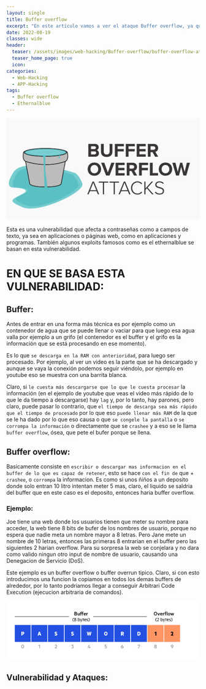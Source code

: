 ```yaml
---
layout: single
title: Buffer overflow
excerpt: "En este artículo vamos a ver el ataque Buffer overflow, ya que es un concepto muy interesante, muy útil y en el que se basan exploits famosos como el ethernalblue."
date: 2022-08-19
classes: wide
header:
  teaser: /assets/images/web-hacking/Buffer-overflow/buffer-overflow-attacks.png
  teaser_home_page: true
  icon: 
categories:
  - Web-Hacking
  - APP-Hacking
tags:  
  - Buffer overflow
  - Ethernalblue
---
```


![](/assets/images/web-hacking/Buffer-overflow/buffer-overflow-attacks.png)

Esta es una vulnerabilidad que afecta a contraseñas como a campos de texto, ya sea en aplicaciones o páginas web, como en aplicaciones y programas. También algunos exploits famosos como es el ethernalblue se basan en esta vulnerabilidad.


# EN QUE SE BASA ESTA VULNERABILIDAD:
## Buffer:

Antes de entrar en una forma más técnica es por ejemplo como un contenedor de agua que se puede llenar o vaciar para que luego esa agua valla por ejemplo a un grifo (el contenedor es el buffer y el grifo es la información que se está procesando en ese momento).

Es lo que `se descarga en la RAM con anterioridad`, para luego ser procesado. Por ejemplo, al ver un video es la parte que se ha descargado y aunque se vaya la conexión podemos seguir viéndolo, por ejemplo en youtube eso se muestra con una barrita blanca.

Claro, si `le cuesta más descargarse que lo que le cuesta procesar` la información (en el ejemplo de youtube que veas el video más rápido de lo que le da tiempo a descargarse) hay `lag` y, por lo tanto, hay parones, pero claro, puede pasar lo contrario, que `el tiempo de descarga sea más rápido que el tiempo de procesado` por lo que eso `puede llenar más RAM` de la que se le ha dado por lo que eso causa o que `se congele la pantalla` o `se corrompa la información` o directamente que se `crashee` y a eso se le llama `buffer overflow`, ósea, que pete el bufer porque se llena.


## Buffer overflow:

Basicamente consiste en `escribir o descargar mas informacion en el buffer de lo que es capaz de retener`, esto se hace `con el fin de` que + `crashee`, o `corrompa` la informacion. Es como si unos ñiños a un deposito donde solo entran 10 litro intentan meter 5 mas, claro, el liquido se saldria del buffer que en este caso es el deposito, entonces 	haria buffer overflow.


### Ejemplo:
   Joe tiene una web donde los usuarios tienen que meter su nombre para acceder, la web tiene 8 bits de bufer de los nombres de usuario, porque no espera que nadie meta un nombre mayor a 8 letras. Pero Jane mete un nombre de 10 letras, entonces las primeras 8 entrarian en el buffer pero las siguientes 2 harian overflow. Para su sorpresa la web se conjelara y no dara como valido ningun otro input de nombre de usuario, causando una Denegacion de Servicio (DoS).
		
   Este ejemplo es un buffer overflow o buffer overrun tipico. Claro, si con esto introducimos una funcion la copiamos en todos los demas buffers de alrededor, por lo tanto podriamos llegar a conseguir Arbitrari Code Execution (ejecucion arbitraria de comandos).

![](/assets/images/web-hacking/Buffer-overflow/buffer-overflow.png)

## Vulnerabilidad y Ataques:
